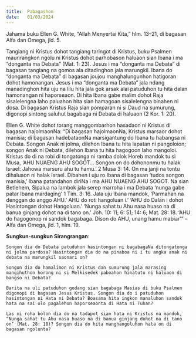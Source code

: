 ```yaml
---
title:  Pabagashon
date:   01/03/2024
---
```


Jahama buku Ellen G. White, “Allah Menyertai Kita,” hlm. 13–21, di bagasan Alfa dan Omega, jld. 5.

Tangiang ni Kristus dohot tangiang taringot di Kristus, buku Psalmen maurirangkon ngolu ni Kristus dohot parhobason haluaon sian Ibana i ma “donganta ma Debata” (Mat. 1: 23). Jesus i ma “donganta ma Debata” di bagasan tangiang na gomos ala ditadinghon jala marungkil. Ibana do “donganta ma Debata” di bagasan joujou manghalungunhon hatigoran dohot hamonangan. Jesus i ma “donganta ma Debata” jala ndang manadinghon hita uju na lilu hita jala gok arsak alai patuduhon tu hita dalan hamonangan ni haporseaon. Di hita Ibana gabe malim dohot Raja sisalelengna laho paluahon hita sian hamagoan sisalelengna binahen ni dosa. Di bagasan Kristus Raja sian pomparan ni si Daud na sumurung, digonopi sintong saluhut bagabaga ni Debata di haluaon (2 Kor. 1: 20).

Ellen G. White dohot torang manggombarhon hasadaon ni Kristus di bagasan hajolmaonNa: “Di bagasan hajolmaonNa, Kristus marsaor dohot manisia; di bagasan hadebataonNa marsigantung do Ibana tu habangsa ni Debata. Songon Anak ni jolma, dilehon Ibana tu hita lapatan ni pangoloion; songon Anak ni Debata, dilehon Ibana tu hita hagogoon laho mangoloi. Kristus do di na robi di tongatonga ni ramba dolok Horeb mandok tu si Musa, ‘AHU NUAENG AHU SOGOT... Songon on do dohononmu tu halak Israel: Jahowa marsuru ahu tu hamu.’ 2 Musa 3: 14. On ma janji na tontu dihaluaon ni halak Israel. Dibahen i uju ro Ibana di bagasan ‘tudos songon manisia,’ Ibana patandahon diriNa i ma AHU NUAENG AHU SOGOT. Na sian Betlehem, Sipalua na lambok jala serep marroha i ma Debata ‘nunga gabe patar Ibana mardaging’ 1 Tim. 3: 16. Jala uju Ibana mandok, ‘Parmahan na denggan do anggo AHU.’ AHU do roti hangoluan i.’ ‘AHU do Dalan i dohot Hasintongan dohot Hangoluan.’ ‘Nunga sahat tu Ahu nasa huaso na di banua ginjang dohot na di tano on.’ Joh. 10: 11; 6: 51; 14: 6; Mat. 28: 18. ‘AHU do hagogonop ni sandok bagabaga. Dison do AHU, unang hamu mabiar’” –Alfa dan Omega, jld. 1, hlm. 19.

**Sungkun-sungkun Sirangrangan**:

`Songon dia do Debata patuduhon hasintongan ni bagabagaNa ditongatonga ni jolma pardosa? Hasintongan dia do na pinaboa ni i tu angka anak ni debata na marungkil saonari on?`

`Songon dia do hamalimon ni Kristus dan sumurung jala marasing mangihuthon horong ni si Melkisedek paboahon hinatutu ni haluaon di bangso ni Debata?`

`Barita na uli patuduhon godang sian bagabaga Masias di buku Psalmen digonopi di bagasan Jesus Kristus. Songon dia do i patuduhon hasintongan ni Hata ni Debata? Boasama hita ingkon manaluhon sandok hata na sai olo pagalehon haporseaonta di Hata ni Tuhan?`

`Las ni roha bolon dia do na tadapot sian hata ni Kristus na mandok, “Nunga sahat tu Ahu nasa huaso na di banua ginjang dohot na di tano on’ (Mat. 28: 18)? Songon dia do hita manghangoluhon hata on di bagasan ngolunta?`